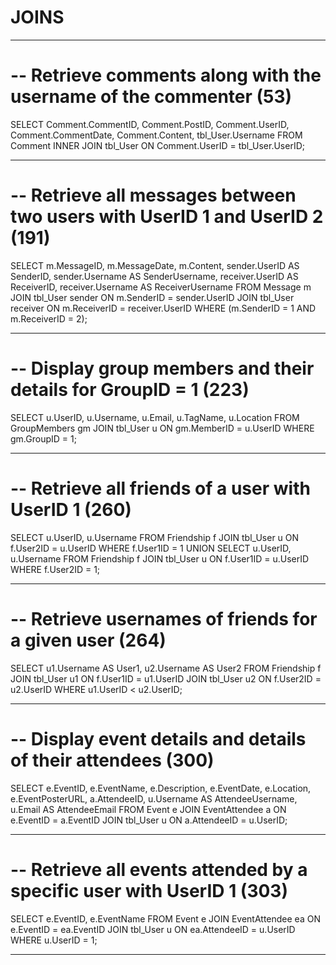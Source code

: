 # JOINS
------------------------------------------------------------------------
# -- Retrieve comments along with the username of the commenter (53)
SELECT 
    Comment.CommentID,
    Comment.PostID,
    Comment.UserID,
    Comment.CommentDate,
    Comment.Content,
    tbl_User.Username
FROM 
    Comment
INNER JOIN 
    tbl_User ON Comment.UserID = tbl_User.UserID;

------------------------------------------------------------------------
# -- Retrieve all messages between two users with UserID 1 and UserID 2 (191)
SELECT m.MessageID, m.MessageDate, m.Content,
sender.UserID AS SenderID, sender.Username AS SenderUsername,
receiver.UserID AS ReceiverID, receiver.Username AS ReceiverUsername
FROM Message m
JOIN tbl_User sender ON m.SenderID = sender.UserID
JOIN tbl_User receiver ON m.ReceiverID = receiver.UserID
WHERE (m.SenderID = 1 AND m.ReceiverID = 2);

------------------------------------------------------------------------
# -- Display group members and their details for GroupID = 1 (223)
SELECT u.UserID, u.Username, u.Email, u.TagName, u.Location
FROM GroupMembers gm
JOIN tbl_User u ON gm.MemberID = u.UserID
WHERE gm.GroupID = 1;

------------------------------------------------------------------------

# -- Retrieve all friends of a user with UserID 1 (260)
SELECT u.UserID, u.Username
FROM Friendship f
JOIN tbl_User u ON f.User2ID = u.UserID
WHERE f.User1ID = 1
UNION
SELECT u.UserID, u.Username
FROM Friendship f
JOIN tbl_User u ON f.User1ID = u.UserID
WHERE f.User2ID = 1;

------------------------------------------------------------------------

# -- Retrieve usernames of friends for a given user (264)
SELECT u1.Username AS User1, u2.Username AS User2
FROM Friendship f
JOIN tbl_User u1 ON f.User1ID = u1.UserID
JOIN tbl_User u2 ON f.User2ID = u2.UserID
WHERE u1.UserID < u2.UserID;

------------------------------------------------------------------------
# -- Display event details and details of their attendees (300)
SELECT e.EventID, e.EventName, e.Description, e.EventDate, e.Location, e.EventPosterURL,
a.AttendeeID, u.Username AS AttendeeUsername, u.Email AS AttendeeEmail
FROM Event e
JOIN EventAttendee a ON e.EventID = a.EventID
JOIN tbl_User u ON a.AttendeeID = u.UserID;

------------------------------------------------------------------------


# -- Retrieve all events attended by a specific user with UserID 1 (303)
SELECT e.EventID, e.EventName
FROM Event e
JOIN EventAttendee ea ON e.EventID = ea.EventID
JOIN tbl_User u ON ea.AttendeeID = u.UserID
WHERE u.UserID = 1;

------------------------------------------------------------------------